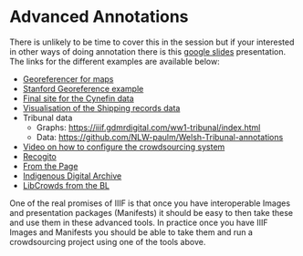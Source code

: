 # Advanced Annotations

There is unlikely to be time to cover this in the session but if your interested in other ways of doing annotation there is this [google slides](https://docs.google.com/presentation/d/1StVt_Eixt9wmFXoyPRjjlq-J1VevR7b4qvVmVs7yBWg/edit?usp=sharing) presentation. The links for the different examples are available below:

 * [Georeferencer for maps](https://www.georeferencer.com/)
 * [Stanford Georeference example](https://www.davidrumsey.com/view/georeferencer)
 * [Final site for the Cynefin data](https://places.library.wales/)
 * [Visualisation of the Shipping records data](https://medium.com/@404mike/shipping-records-73e3fd48a16e#.aqxgfeogl)
 * Tribunal data
   * Graphs: https://iiif.gdmrdigital.com/ww1-tribunal/index.html
   * Data: https://github.com/NLW-paulm/Welsh-Tribunal-annotations 
 * [Video on how to configure the crowdsourcing system](https://www.youtube.com/playlist?list=PLMd2mmRYjSJlKs829X0z_kYueQemSfwDd)
 * [Recogito](https://recogito.pelagios.org/)
 * [From the Page](https://fromthepage.com/)
 * [Indigenous Digital Archive](https://omeka.dlcs-ida.org/s/ida/page/home)
 * [LibCrowds from the BL](https://www.libcrowds.com/collection/playbills)

One of the real promises of IIIF is that once you have interoperable Images and presentation packages (Manifests) it should be easy to then take these and use them in these advanced tools. In practice once you have IIIF Images and Manifests you should be able to take them and run a crowdsourcing project using one of the tools above. 
 
